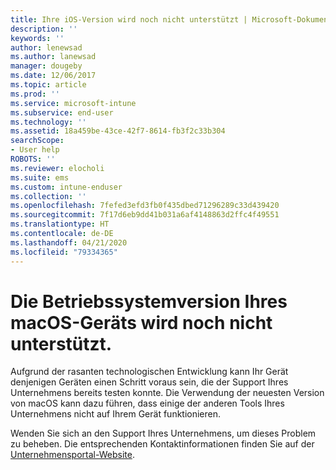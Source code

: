```yaml
---
title: Ihre iOS-Version wird noch nicht unterstützt | Microsoft-Dokumentation
description: ''
keywords: ''
author: lenewsad
ms.author: lanewsad
manager: dougeby
ms.date: 12/06/2017
ms.topic: article
ms.prod: ''
ms.service: microsoft-intune
ms.subservice: end-user
ms.technology: ''
ms.assetid: 18a459be-43ce-42f7-8614-fb3f2c33b304
searchScope:
- User help
ROBOTS: ''
ms.reviewer: elocholi
ms.suite: ems
ms.custom: intune-enduser
ms.collection: ''
ms.openlocfilehash: 7fefed3efd3fb0f435dbed71296289c33d439420
ms.sourcegitcommit: 7f17d6eb9dd41b031a6af4148863d2ffc4f49551
ms.translationtype: HT
ms.contentlocale: de-DE
ms.lasthandoff: 04/21/2020
ms.locfileid: "79334365"
---
```

# <a name="your-macos-devices-operating-system-version-isnt-yet-supported"></a>Die Betriebssystemversion Ihres macOS-Geräts wird noch nicht unterstützt.

Aufgrund der rasanten technologischen Entwicklung kann Ihr Gerät denjenigen Geräten einen Schritt voraus sein, die der Support Ihres Unternehmens bereits testen konnte. Die Verwendung der neuesten Version von macOS kann dazu führen, dass einige der anderen Tools Ihres Unternehmens nicht auf Ihrem Gerät funktionieren.

Wenden Sie sich an den Support Ihres Unternehmens, um dieses Problem zu beheben. Die entsprechenden Kontaktinformationen finden Sie auf der [Unternehmensportal-Website](https://go.microsoft.com/fwlink/?linkid=2010980).
